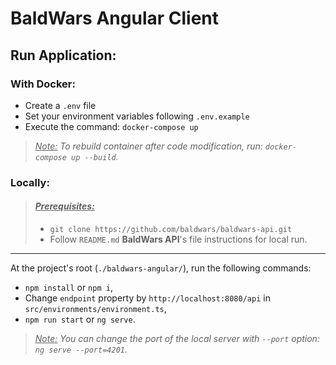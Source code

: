 # BaldWars Angular Client

## Run Application:

### With Docker:

- Create a  `.env` file
- Set your environment variables following `.env.example`
- Execute the command: `docker-compose up`

> <i><u>Note:</u> To rebuild container after code modification, run: `docker-compose up --build`.</i>
### Locally:

> #### *<u>Prerequisites:</u>*
> - `git clone https://github.com/baldwars/baldwars-api.git`
> - Follow `README.md` **BaldWars API**'s file instructions for local run.

---

At the project's root (`./baldwars-angular/`), run the following commands:

- `npm install` or `npm i`,
- Change `endpoint` property by `http://localhost:8080/api` in `src/environments/environment.ts`,
- `npm run start` or `ng serve`.

> *<u>Note:</u> You can change the port of the local server with `--port` option: `ng serve --port=4201`.*
